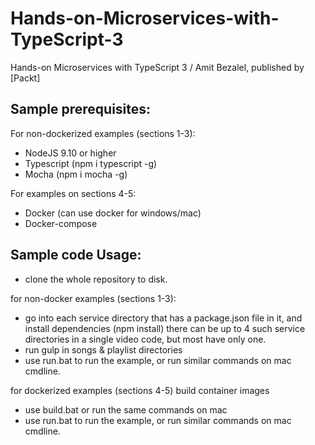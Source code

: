 # Hands-on-Microservices-with-TypeScript-3
Hands-on Microservices with TypeScript 3 / Amit Bezalel, published by [Packt]

## Sample prerequisites:
For non-dockerized examples (sections 1-3):
* NodeJS 9.10 or higher 
* Typescript (npm i typescript -g)
* Mocha (npm i mocha -g)

For examples on sections 4-5:
* Docker (can use docker for windows/mac)
* Docker-compose 

## Sample code Usage:
* clone the whole repository to disk.

for non-docker examples (sections 1-3):
* go into each service directory that has a package.json file in it, and install dependencies (npm install) there can be up to 4 such service directories in a single video code, but most have only one.
* run gulp in songs & playlist directories
* use run.bat to run the example, or run similar commands on mac cmdline.

for dockerized examples (sections 4-5) build container images 
* use build.bat or run the same commands on mac
* use run.bat to run the example, or run similar commands on mac cmdline.

